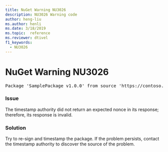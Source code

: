 ```yaml
---
title: NuGet Warning NU3026
description: NU3026 Warning code
author: heng-liu
ms.author: henli
ms.date: 3/18/2019
ms.topic:  reference
ms.reviewer: dtivel
f1_keywords: 
  - NU3026
---
```


# NuGet Warning NU3026

<pre>Package 'SamplePackage v1.0.0' from source 'https://contoso.com/index.json': The timestamp response is invalid. Nonces did not match.</pre>

### Issue

The timestamp authority did not return an expected nonce in its response; therefore, its response is invalid.


### Solution

Try to re-sign and timestamp the package. If the problem persists, contact the timestamp authority to discover the source of the problem.